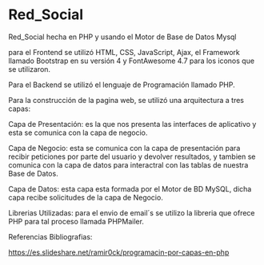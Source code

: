 # Red_Social
Red_Social hecha en PHP y usando el Motor de Base de Datos Mysql

para el Frontend se utilizó HTML, CSS, JavaScript, Ajax, el Framework llamado Bootstrap en su versión 4 y FontAwesome 4.7 para los iconos que se utilizaron.

Para el Backend se utilizó el lenguaje de Programación llamado PHP.

Para la construcción de la pagina web, se utilizó una arquitectura a tres capas:

Capa de Presentación: es la que nos presenta las interfaces de aplicativo y esta se comunica con la capa de negocio.

Capa de Negocio: esta se comunica con la capa de presentación para recibir peticiones por parte del usuario y devolver resultados, y tambien se comunica con la capa de datos para interactral con las tablas de nuestra Base de Datos.

Capa de Datos: esta capa esta formada por el Motor de BD MySQL, dicha capa recibe solicitudes de la capa de Negocio.

Librerias Utilizadas:
para el envio de email´s se utilizo la libreria que ofrece PHP para tal proceso llamada PHPMailer.

Referencias Bibliografias:

https://es.slideshare.net/ramir0ck/programacin-por-capas-en-php
